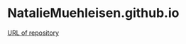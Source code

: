 # NatalieMuehleisen.github.io

[URL of repository](https://nataliemuehleisen.github.io/PCDE-Activity-9.1/)
